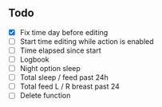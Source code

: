 ## Todo

- [x] Fix time day before editing
- [ ] Start time editing while action is enabled
- [ ] Time elapsed since start
- [ ] Logbook
- [ ] Night option sleep
- [ ] Total sleep / feed past 24h
- [ ] Total feed L / R breast past 24
- [ ] Delete function
